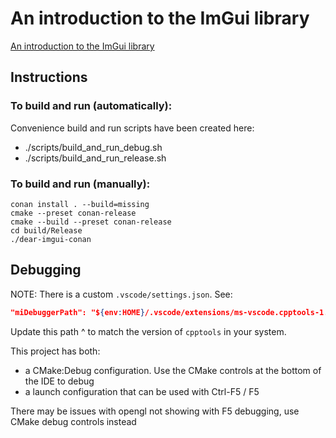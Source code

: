 # An introduction to the ImGui library

[An introduction to the ImGui library](https://blog.conan.io/2019/06/26/An-introduction-to-the-Dear-ImGui-library.html)


## Instructions

### To build and run (automatically):

Convenience build and run scripts have been created here:

- ./scripts/build_and_run_debug.sh
- ./scripts/build_and_run_release.sh

### To build and run (manually):
```
conan install . --build=missing
cmake --preset conan-release
cmake --build --preset conan-release
cd build/Release
./dear-imgui-conan
```

## Debugging

NOTE: There is a custom `.vscode/settings.json`. See:
```json
"miDebuggerPath": "${env:HOME}/.vscode/extensions/ms-vscode.cpptools-1.22.11-darwin-arm64/debugAdapters/lldb-mi/bin/lldb-mi"
```
Update this path ^ to match the version of `cpptools` in your system.

This project has both:
- a CMake:Debug configuration.  Use the CMake controls at the bottom of the IDE to debug
- a launch configuration that can be used with Ctrl-F5 / F5 

There may be issues with opengl not showing with F5 debugging, use CMake debug controls instead


